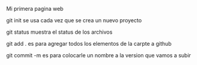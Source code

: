 Mi primera pagina web

git init se usa cada vez que se crea un nuevo proyecto

git status muestra el status de los archivos

git add . es para agregar todos los elementos de la carpte a github

git commit -m es para colocarle un nombre a la version que vamos a subir